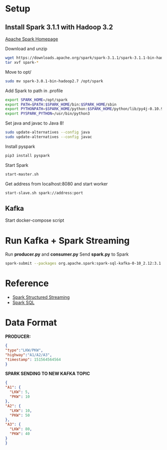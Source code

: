 # Setup

## Install Spark 3.1.1 with Hadoop 3.2
[Apache Spark Homepage](https://www.apache.org/dyn/closer.lua/spark/spark-3.1.1/spark-3.1.1-bin-hadoop3.2.tgz)

Download and unzip
```bash
wget https://downloads.apache.org/spark/spark-3.1.1/spark-3.1.1-bin-hadoop3.2.tgz
tar xvf spark-*
```
Move to opt/
```bash
sudo mv spark-3.0.1-bin-hadoop2.7 /opt/spark
```
Add Spark to path in .profile
```bash
export SPARK_HOME=/opt/spark
export PATH=$PATH:$SPARK_HOME/bin:$SPARK_HOME/sbin
export PYTHONPATH=$SPARK_HOME/python:$SPARK_HOME/python/lib/py4j-0.10.9-src.zip:$PYTHONPATH
export PYSPARK_PYTHON=/usr/bin/python3
```

Set java and javac to Java 8!
```bash
sudo update-alternatives --config java
sudo update-alternatives --config javac
```

Install pyspark
```bash
pip3 install pyspark
```

Start Spark
```bash
start-master.sh
```

Get address from localhost:8080 and start worker
```bash
start-slave.sh spark://address:port
```

## Kafka
Start docker-compose script


# Run Kafka + Spark Streaming

Run **producer.py** and **consumer.py**
Send **spark.py** to Spark
```bash
spark-submit --packages org.apache.spark:spark-sql-kafka-0-10_2.12:3.1.1 spark.py
```

# Reference
- [Spark Structured Streaming](https://spark.apache.org/docs/2.1.3/structured-streaming-programming-guide.html)
- [Spark SQL](https://spark.apache.org/docs/2.1.3/sql-programming-guide.html)

# Data Format
**PRODUCER:**
``` json
{
"type":"LKW/PKW",
"highway":"A1/A2/A3",
"timestamp": 151564564564
}
```

**SPARK SENDING TO NEW KAFKA TOPIC**
``` json
{
"A1": {
  "LKW": 5,
  "PKW": 10
},
"A2": {
  "LKW": 10,
  "PKW": 50
},
"A3": {
  "LKW": 80,
  "PKW": 40
}
}
```



